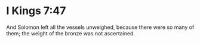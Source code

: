# I Kings 7:47

And Solomon left all the vessels unweighed, because there were so many of them; the weight of the bronze was not ascertained.
